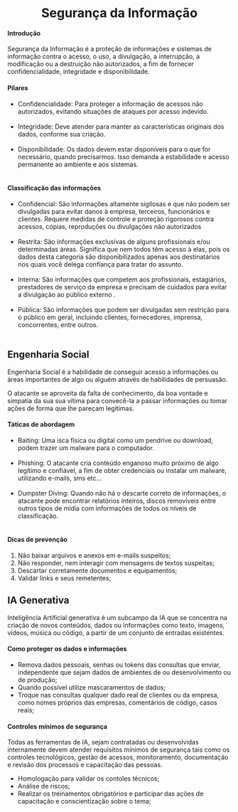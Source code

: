 # <center>Segurança da Informação</center> 

#### Introdução 

Segurança da Informação é a proteção de informações e sistemas de informação contra o acesso, o uso, a divulgação, a interrupção, a modificação ou a destruição não autorizados, a fim de fornecer confidencialidade, integridade e disponibilidade.


#### Pilares 

* Confidencialidade: Para proteger a informação de acessos não autorizados, evitando situações de ataques por acesso indevido.<br><br>
* Integridade: Deve atender para manter as características originais dos dados, conforme sua criação. <br><br>
* Disponibilidade: Os dados devem estar disponíveis para o que for necessário, quando precisarmos. Isso demanda a estabilidade e acesso permanente ao ambiente e aos sistemas. <br><br>


#### Classificação das informações

* Confidencial: São informações altamente sigilosas e que não podem ser divulgadas para evitar danos à empresa, terceiros, funcionários e clientes. Requere medidas de controle e proteção rigorosos contra acessos, cópias, reproduções ou divulgações não autorizados<br><br>
* Restrita: São informações exclusivas de alguns profissionais e/ou determinadas áreas. Significa que nem todos têm acesso à elas, pois os dados desta categoria são disponibilizados apenas aos destinatários nos quais você delega confiança para tratar do assunto. <br><br>
* Interna: São informações que competem aos profissionais, estagiários, prestadores de serviço da empresa e precisam de cuidados para evitar a divulgação ao público externo . <br><br>
* Pública: São informações que podem ser divulgadas sem restrição para o público em geral, incluindo clientes, fornecedores, imprensa, concorrentes, entre outros. <br><br>

## Engenharia Social

Engenharia Social é a habilidade de conseguir acesso a informações ou áreas importantes de algo ou alguém através de habilidades de persuasão.

O atacante se aproveita da falta de conhecimento, da boa vontade e simpatia da sua sua vítima para convecê-la a passar informações ou tomar ações de forma que lhe pareçam legítimas.


#### Táticas de abordagem

* Baiting: Uma isca física ou digital como um pendrive ou download, podem trazer um malware para o computador.<br><br>
* Phishing: O atacante cria conteúdo enganoso muito próximo de algo legítimo e confiável, a fim de obter credenciais ou instalar um malware, utilizando e-mails, sms etc... <br><br>
* Dumpster Diving: Quando não há o descarte correto de informações, o atacante pode encontrar relatórios inteiros, discos removíveis entre outros tipos de mídia com informações de todos os níveis de classificação. <br><br>


#### Dicas de prevenção

1. Não baixar arquivos e anexos em e-mails suspeitos;
2. Não responder, nem interagir com mensagens de textos suspeitas;
3. Descartar corretamente documentos e equipamentos;
4. Validar links e seus remetentes;


## IA Generativa

Inteligência Artificial generativa é um subcampo da IA que se concentra na criação de novos conteúdos, dados ou informações como texto, imagens, vídeos, música ou código, a partir de um conjunto de entradas existentes.


#### Como proteger os dados e informações

* Remova dados pessoais, senhas ou tokens das consultas que enviar, independente que sejam dados de ambientes de ou desenvolvimento ou de produção;
* Quando possível utilize mascaramentos de dados;
* Troque nas consultas qualquer dado real de clientes ou da empresa, como nomes próprios das empresas, comentários de código, casos reais;



#### Controles mínimos de segurança

Todas as ferramentas de IA, sejam contratadas ou desenvolvidas internamente devem atender requisitos mínimos de segurança tais como os controles tecnológicos, gestão de acessos, monitoramento, documentação e revisão dos processos e capacitação das pessoas. 

* Homologação para validar os contoles técnicos;
* Análise de riscos;
* Realizar os treinamentos obrigatórios e participar das ações de capacitação e conscientização sobre o tema;









